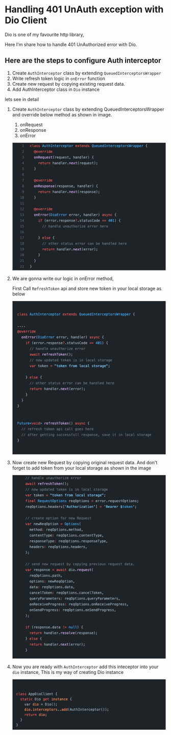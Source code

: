 # Handling 401 UnAuth exception with Dio Client

Dio is one of my favourite http library, 

Here I'm share how to handle 401 UnAuthorized error with Dio.


## Here are the steps to configure Auth interceptor

1. Create ``AuthInterceptor`` class by extending ``QueuedInterceptorsWrapper``
2. Write refresh token logic in ``onError`` function
3. Create new request by copying existing request data.
4. Add AuthInterceptor class in ``Dio`` instance

lets see in detail

1. Create ``AuthInterceptor`` class by extending QueuedInterceptorsWrapper and override below method as shown in image.

    1. onRequest
    2. onResponse
    3. onError

    ![](../images/auth_interceptor/auth_interceptor_step_1.png)


2. We are gonna write our logic in onError method,
    
    First Call ``RefreshToken`` api and store new token in your local storage as below

    ![](../images/auth_interceptor/auth_interceptor_step_2.png)

3. Now create new Request by copying original request data. 
And don't forget to add token from your local storage as shown in the image

    ![](../images/auth_interceptor/auth_interceptor_step_3.png)

4. Now you are ready with ``AuthInterceptor`` add this inteceptor into your ``dio`` instance, 
This is my way of creating Dio instance

    ![](../images/auth_interceptor/auth_interceptor_step_4.png)